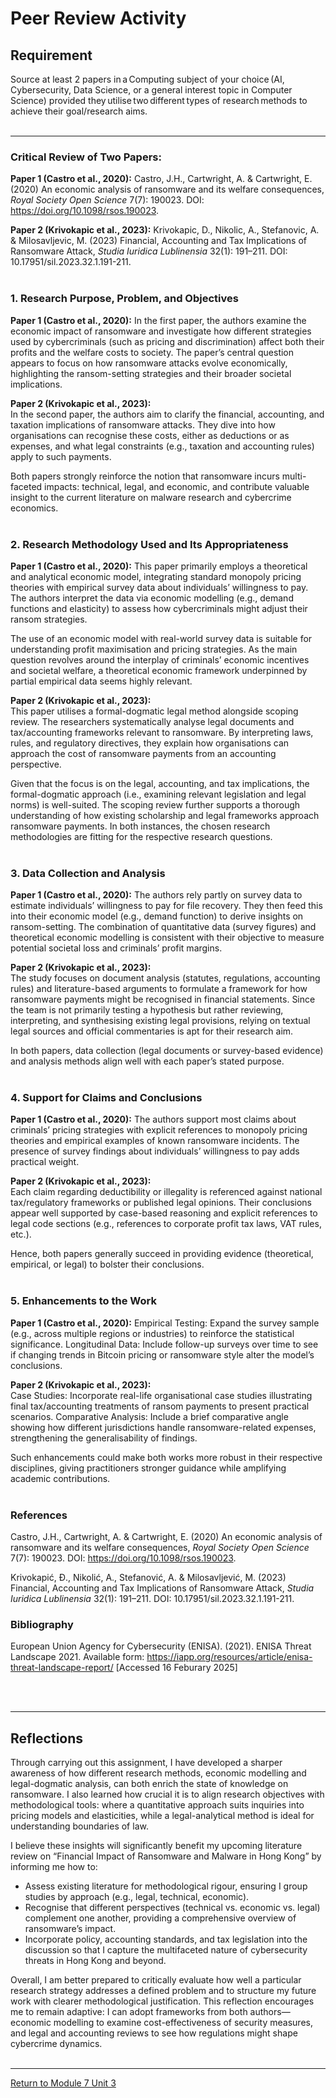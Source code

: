 # Peer Review Activity


## Requirement
Source at least 2 papers in a Computing subject of your choice (AI, Cybersecurity, Data Science, or a general interest topic in Computer Science) provided they utilise two different types of research methods to achieve their goal/research aims. 
<br><br>

--- 
### Critical Review of Two Papers:
**Paper 1 (Castro et al., 2020):** 
Castro, J.H., Cartwright, A. & Cartwright, E. (2020) An economic analysis of ransomware and its welfare consequences, _Royal Society Open Science_ 7(7): 190023. DOI: https://doi.org/10.1098/rsos.190023.

**Paper 2 (Krivokapic et al., 2023):** 
Krivokapic, D., Nikolic, A., Stefanovic, A. & Milosavljevic, M. (2023) Financial, Accounting and Tax Implications of Ransomware Attack, _Studia Iuridica Lublinensia_ 32(1): 191–211. DOI: 10.17951/sil.2023.32.1.191-211.
<br><br>

### 1. Research Purpose, Problem, and Objectives
**Paper 1 (Castro et al., 2020):** 
In the first paper, the authors examine the economic impact of ransomware and investigate how different strategies used by cybercriminals (such as pricing and discrimination) affect both their profits and the welfare costs to society. The paper’s central question appears to focus on how ransomware attacks evolve economically, highlighting the ransom-setting strategies and their broader societal implications. 

**Paper 2 (Krivokapic et al., 2023):**  
In the second paper, the authors aim to clarify the financial, accounting, and taxation implications of ransomware attacks. They dive into how organisations can recognise these costs, either as deductions or as expenses, and what legal constraints (e.g., taxation and accounting rules) apply to such payments. 

Both papers strongly reinforce the notion that ransomware incurs multi-faceted impacts: technical, legal, and economic, and contribute valuable insight to the current literature on malware research and cybercrime economics.
<br><br>

### 2. Research Methodology Used and Its Appropriateness
**Paper 1 (Castro et al., 2020):** 
This paper primarily employs a theoretical and analytical economic model, integrating standard monopoly pricing theories with empirical survey data about individuals’ willingness to pay. The authors interpret the data via economic modelling (e.g., demand functions and elasticity) to assess how cybercriminals might adjust their ransom strategies.

The use of an economic model with real-world survey data is suitable for understanding profit maximisation and pricing strategies. As the main question revolves around the interplay of criminals’ economic incentives and societal welfare, a theoretical economic framework underpinned by partial empirical data seems highly relevant.

**Paper 2 (Krivokapic et al., 2023):**  
This paper utilises a formal-dogmatic legal method alongside scoping review. The researchers systematically analyse legal documents and tax/accounting frameworks relevant to ransomware. By interpreting laws, rules, and regulatory directives, they explain how organisations can approach the cost of ransomware payments from an accounting perspective.

Given that the focus is on the legal, accounting, and tax implications, the formal-dogmatic approach (i.e., examining relevant legislation and legal norms) is well-suited. The scoping review further supports a thorough understanding of how existing scholarship and legal frameworks approach ransomware payments.
In both instances, the chosen research methodologies are fitting for the respective research questions.
<br><br>

### 3. Data Collection and Analysis
**Paper 1 (Castro et al., 2020):** 
The authors rely partly on survey data to estimate individuals’ willingness to pay for file recovery. They then feed this into their economic model (e.g., demand function) to derive insights on ransom-setting. The combination of quantitative data (survey figures) and theoretical economic modelling is consistent with their objective to measure potential societal loss and criminals’ profit margins.

**Paper 2 (Krivokapic et al., 2023):**  
The study focuses on document analysis (statutes, regulations, accounting rules) and literature-based arguments to formulate a framework for how ransomware payments might be recognised in financial statements. Since the team is not primarily testing a hypothesis but rather reviewing, interpreting, and synthesising existing legal provisions, relying on textual legal sources and official commentaries is apt for their research aim.

In both papers, data collection (legal documents or survey-based evidence) and analysis methods align well with each paper’s stated purpose.
<br><br>

### 4. Support for Claims and Conclusions
**Paper 1 (Castro et al., 2020):** 
The authors support most claims about criminals’ pricing strategies with explicit references to monopoly pricing theories and empirical examples of known ransomware incidents. The presence of survey findings about individuals’ willingness to pay adds practical weight.

**Paper 2 (Krivokapic et al., 2023):**  
Each claim regarding deductibility or illegality is referenced against national tax/regulatory frameworks or published legal opinions. Their conclusions appear well supported by case-based reasoning and explicit references to legal code sections (e.g., references to corporate profit tax laws, VAT rules, etc.).

Hence, both papers generally succeed in providing evidence (theoretical, empirical, or legal) to bolster their conclusions.
<br><br>

### 5. Enhancements to the Work
**Paper 1 (Castro et al., 2020):** 
Empirical Testing: Expand the survey sample (e.g., across multiple regions or industries) to reinforce the statistical significance.
Longitudinal Data: Include follow-up surveys over time to see if changing trends in Bitcoin pricing or ransomware style alter the model’s conclusions.

**Paper 2 (Krivokapic et al., 2023):**  
Case Studies: Incorporate real-life organisational case studies illustrating final tax/accounting treatments of ransom payments to present practical scenarios.
Comparative Analysis: Include a brief comparative angle showing how different jurisdictions handle ransomware-related expenses, strengthening the generalisability of findings.

Such enhancements could make both works more robust in their respective disciplines, giving practitioners stronger guidance while amplifying academic contributions.
<br><br>

### References
Castro, J.H., Cartwright, A. & Cartwright, E. (2020) An economic analysis of ransomware and its welfare consequences, _Royal Society Open Science_ 7(7): 190023. DOI: https://doi.org/10.1098/rsos.190023.

Krivokapić, Đ., Nikolić, A., Stefanović, A. & Milosavljević, M. (2023) Financial, Accounting and Tax Implications of Ransomware Attack, _Studia Iuridica Lublinensia_ 32(1): 191–211. DOI: 10.17951/sil.2023.32.1.191-211.

### Bibliography
European Union Agency for Cybersecurity (ENISA). (2021). ENISA Threat Landscape 2021. Available form: https://iapp.org/resources/article/enisa-threat-landscape-report/ [Accessed 16 Feburary 2025]

<br><br>

---

## Reflections
Through carrying out this assignment, I have developed a sharper awareness of how different research methods, economic modelling and legal-dogmatic analysis, can both enrich the state of knowledge on ransomware. I also learned how crucial it is to align research objectives with methodological tools: where a quantitative approach suits inquiries into pricing models and elasticities, while a legal-analytical method is ideal for understanding boundaries of law.

I believe these insights will significantly benefit my upcoming literature review on “Financial Impact of Ransomware and Malware in Hong Kong” by informing me how to:

 - Assess existing literature for methodological rigour, ensuring I group studies by approach (e.g., legal, technical, economic).
 - Recognise that different perspectives (technical vs. economic vs. legal) complement one another, providing a comprehensive overview of ransomware’s impact.
 - Incorporate policy, accounting standards, and tax legislation into the discussion so that I capture the multifaceted nature of cybersecurity threats in Hong Kong and beyond.

Overall, I am better prepared to critically evaluate how well a particular research strategy addresses a defined problem and to structure my future work with clearer methodological justification. This reflection encourages me to remain adaptive: I can adopt frameworks from both authors—economic modelling to examine cost-effectiveness of security measures, and legal and accounting reviews to see how regulations might shape cybercrime dynamics.
<br><br>

---

[Return to Module 7 Unit 3](RMPP_Unit03.md)

